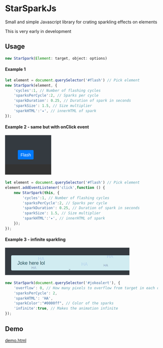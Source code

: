 # StarSparkJs
Small and simple Javascript library for crating sparkling effects on elements

This is very early in development

## Usage
```js
new StarSpark(Element: target, object: options)
```

#### Example 1 
```js
let element = document.querySelector('#flash') // Pick element
new StarSpark(element, {
    'cycles':1, // Number of flashing cycles
    'sparksPerCycle':2, // Sparks per cycle
    'sparkDuration': 0.25, // Duration of spark in seconds
    'sparkSize': 1.5, // Size multiplier
    'sparkHTML':'✦', // innerHTML of spark
});
```


#### Example 2 - same but with onClick event
![flash](flash.gif)
```js
let element = document.querySelector('#flash') // Pick element
element.addEventListener('click',function () {
    new StarSpark(this, {
        'cycles':1, // Number of flashing cycles
        'sparksPerCycle':2, // Sparks per cycle
        'sparkDuration': 0.25, // Duration of spark in seconds
        'sparkSize': 1.5, // Size multiplier
        'sparkHTML':'✦', // innerHTML of spark
    });
});
```
#### Example 3 - infinite sparkling
![infinite](infinite.gif)

```js
new StarSpark(document.querySelector('#jokealert'), {
    'overflow': 0, // How many pixels to overflow from target in each direction
    'sparksPerCycle': 2,
    'sparkHTML': 'HA', 
    'sparkColor':"#0000ff", // Color of the sparks
    'infinite':true, // Makes the animation infinite
});
```



## Demo
[demo.html](https://delipistacna.github.io/StarSparkJs/demo.html)